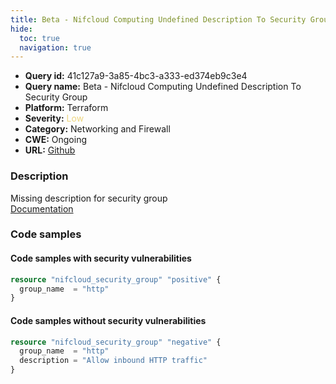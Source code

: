 ```yaml
---
title: Beta - Nifcloud Computing Undefined Description To Security Group
hide:
  toc: true
  navigation: true
---
```


<style>
  .highlight .hll {
    background-color: #ff171742;
  }
  .md-content {
    max-width: 1100px;
    margin: 0 auto;
  }
</style>

-   **Query id:** 41c127a9-3a85-4bc3-a333-ed374eb9c3e4
-   **Query name:** Beta - Nifcloud Computing Undefined Description To Security Group
-   **Platform:** Terraform
-   **Severity:** <span style="color:#edd57e">Low</span>
-   **Category:** Networking and Firewall
-   **CWE:** Ongoing
-   **URL:** [Github](https://github.com/Checkmarx/kics/tree/master/assets/queries/terraform/nifcloud/computing_security_group_description_undefined)

### Description
Missing description for security group<br>
[Documentation](https://registry.terraform.io/providers/nifcloud/nifcloud/latest/docs/resources/security_group#description)

### Code samples
#### Code samples with security vulnerabilities
```tf title="Positive test num. 1 - tf file" hl_lines="1"
resource "nifcloud_security_group" "positive" {
  group_name  = "http"
}

```


#### Code samples without security vulnerabilities
```tf title="Negative test num. 1 - tf file"
resource "nifcloud_security_group" "negative" {
  group_name  = "http"
  description = "Allow inbound HTTP traffic"
}

```
